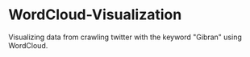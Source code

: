 # WordCloud-Visualization
Visualizing data from crawling twitter with the keyword "Gibran" using WordCloud.
